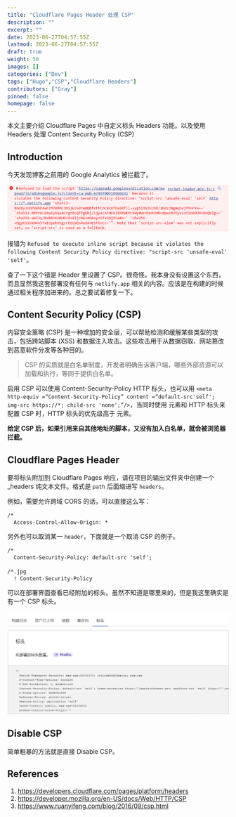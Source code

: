 ```yaml
---
title: "Cloudflare Pages Header 处理 CSP"
description: ""
excerpt: ""
date: 2023-06-27T04:57:55Z
lastmod: 2023-06-27T04:57:55Z
draft: true
weight: 50
images: []
categories: ["Dev"]
tags: ["Hugo","CSP","Cloudflare Headers"]
contributors: ["Gray"]
pinned: false
homepage: false
---
```


本文主要介绍 Cloudflare Pages 中自定义标头 Headers 功能。以及使用 Headers 处理 Content Security Policy (CSP)

## Introduction

今天发现博客之前用的 Google Analytics 被拦截了。

![Alt text](image.png)

报错为 `Refused to execute inline script because it violates the following Content Security Policy directive: "script-src 'unsafe-eval' 'self'`。

查了一下这个错是 Header 里设置了 CSP。很奇怪。我本身没有设置这个东西，而且显然我这套部署没有任何与 `netlify.app` 相关的内容。应该是在构建的时候通过相关程序加进来的。总之要试着修复一下。


## Content Security Policy (CSP)

内容安全策略 (CSP) 是一种增加的安全层，可以帮助检测和缓解某些类型的攻击，包括跨站脚本 (XSS) 和数据注入攻击。这些攻击用于从数据窃取、网站篡改到恶意软件分发等各种目的。

>CSP 的实质就是白名单制度，开发者明确告诉客户端，哪些外部资源可以加载和执行，等同于提供白名单。

启用 CSP 可以使用 Content-Security-Policy HTTP 标头，也可以用 `<meta
http-equiv =“Content-Security-Policy” content =“default-src'self'; img-src https://*; child-src 'none';”/>`，当同时使用 <meta> 元素和 HTTP 标头来配置 CSP 时，HTTP 标头的优先级高于 <meta> 元素。

**给定 CSP 后，如果引用来自其他地址的脚本，又没有加入白名单，就会被浏览器拦截。**


## Cloudflare Pages Header

要将标头附加到 Cloudflare Pages 响应，请在项目的输出文件夹中创建一个 _headers 纯文本文件。格式是 `path` 后面缩进写 `headers`。

例如，需要允许跨域 CORS 的话，可以直接这么写：

```
/*
  Access-Control-Allow-Origin: *
```

另外也可以取消某一 `header`，下面就是一个取消 CSP 的例子。

```
/*
  Content-Security-Policy: default-src 'self';

/*.jpg
  ! Content-Security-Policy
```

可以在部署界面查看已经附加的标头。虽然不知道是哪里来的，但是我这里确实是有一个 CSP 标头。


![Alt text](image-1.png)

## Disable CSP

简单粗暴的方法就是直接 Disable CSP。

## References

1. https://developers.cloudflare.com/pages/platform/headers
2. https://developer.mozilla.org/en-US/docs/Web/HTTP/CSP
3. https://www.ruanyifeng.com/blog/2016/09/csp.html